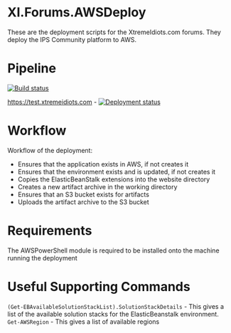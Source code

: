# XI.Forums.AWSDeploy
These are the deployment scripts for the XtremeIdiots.com forums. They deploy the IPS Community platform to AWS.

# Pipeline
[![Build status](https://frasermolyneux.visualstudio.com/XI/_apis/build/status/XI.Forums.AWSDeploy)]() 

https://test.xtremeidiots.com - [![Deployment status](https://frasermolyneux.vsrm.visualstudio.com/_apis/public/Release/badge/9a8cd583-aad3-46f3-a863-a768e462a8fe/1/1)](https://test.xtremeidiots.com)


# Workflow
Workflow of the deployment: 
- Ensures that the application exists in AWS, if not creates it
- Ensures that the environment exists and is updated, if not creates it
- Copies the ElasticBeanStalk extensions into the website directory
- Creates a new artifact archive in the working directory
- Ensures that an S3 bucket exists for artifacts
- Uploads the artifact archive to the S3 bucket

# Requirements
The AWSPowerShell module is required to be installed onto the machine running the deployment

# Useful Supporting Commands
`(Get-EBAvailableSolutionStackList).SolutionStackDetails` - This gives a list of the available solution stacks for the ElasticBeanstalk environment.
`Get-AWSRegion` - This gives a list of available regions